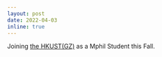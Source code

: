 ```yaml
---
layout: post
date: 2022-04-03 
inline: true
---
```

Joining [the HKUST(GZ)][hkust] as a Mphil Student this Fall.


[hkust]: https://hkust-gz.edu.cn/

